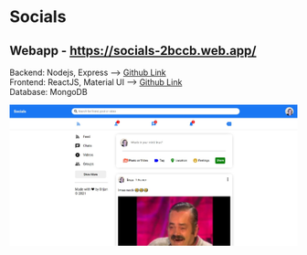 # Socials

## Webapp - https://socials-2bccb.web.app/

Backend: Nodejs, Express --> [Github Link](https://github.com/SrijanDas/socials-api)\
Frontend: ReactJS, Material UI --> [Github Link](https://github.com/SrijanDas/socials-ui)\
Database: MongoDB

![](homepage.jpg)
